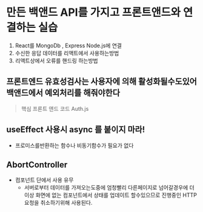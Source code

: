 # 만든 백앤드 API를 가지고 프론트앤드와 연결하는 실습
1. React를 MongoDb , Express Node.js에 연결
2. 수신한 응답 데이터를 리액트에서 사용하는방법
3. 리액트상에서 오류를 핸드링 하는방법

## 프론트엔드 유효성검사는 사용자에 의해 활성화될수도있어 백앤드에서 예외처리를 해줘야한다

> 핵심 프론트 앤드 코드 Auth.js

## useEffect 사용시 async 를 붙이지 마라!
- 프로미스를반환하는 함수나 비동기함수가 필요가 없다

## AbortController 

- 컴포넌트 단에서 사용 유무
  - 서버로부터 데이터를 가져오는도중에 엄청빨리 다른페이지로 넘어갈경우에 더이상 화면에 없는 컴포넌트에서 상태를 업데이트 할수있으므로 진행중인 HTTP 요청을 취소하기위해 사용된다.
